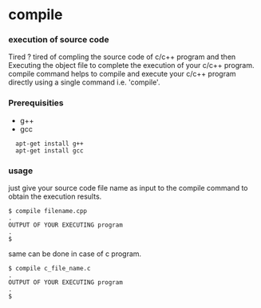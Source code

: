 # compile

### execution of source code
Tired ? tired of compling the source code of c/c++ program and then Executing the object file to complete the execution of your c/c++ program.
compile command helps to compile and execute your c/c++ program directly using a single command i.e. 'compile'.

### Prerequisities
* g++
* gcc

```
  apt-get install g++
  apt-get install gcc
```


### usage
just give your source code file name as input to the compile command to obtain the execution results.

    $ compile filename.cpp
    .
    OUTPUT OF YOUR EXECUTING program
    .
    $

same can be done in case of c program.

    $ compile c_file_name.c
    .
    OUTPUT OF YOUR EXECUTING program
    .
    $
